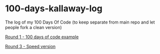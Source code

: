 # 100-days-kallaway-log
The log of my 100 Days Of Code (to keep separate from main repo and let people fork a clean version)

[Round 1 - 100 days of code example](R1.md)

[Round 3 - Speed version](R3.md)
